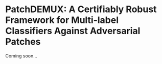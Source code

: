 # PatchDEMUX: A Certifiably Robust Framework for Multi-label Classifiers Against Adversarial Patches

Coming soon...
